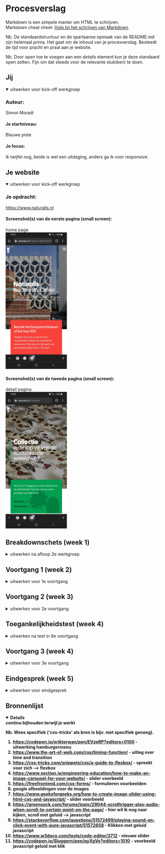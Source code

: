 # Procesverslag
Markdown is een simpele manier om HTML te schrijven.  
Markdown cheat cheet: [Hulp bij het schrijven van Markdown](https://github.com/adam-p/markdown-here/wiki/Markdown-Cheatsheet).

Nb. De standaardstructuur en de spartaanse opmaak van de README.md zijn helemaal prima. Het gaat om de inhoud van je procesverslag. Besteedt de tijd voor pracht en praal aan je website.

Nb. Door *open* toe te voegen aan een *details* element kun je deze standaard open zetten. Fijn om dat steeds voor de relevante stuk(ken) te doen.





## Jij

<details open>
<summary>uitwerken voor kick-off werkgroep</summary>

### Auteur:
Simon Moradi

#### Je startniveau:
Blauwe piste

#### Je focus:
Ik twijfel nog, beide is wel een uitdaging, anders ga ik voor responsive.
 
</details>





## Je website

<details open>
<summary>uitwerken voor kick-off werkgroep</summary>

### Je opdracht:
https://www.naturalis.nl
 
#### Screenshot(s) van de eerste pagina (small screen): 
home page  
<img src="images/naturalis1.jpg" width="200px" alt="home page">

#### Screenshot(s) van de tweede pagina (small screen):
detail pagina  
<img src="images/naturalis2.jpg" width="200px" alt="andere pagina">
 
</details>





## Breakdownschets (week 1)

<details>
<summary>uitwerken na afloop 2e werkgroep</summary>

### de hele pagina: 
<img src="images/Breakdownschets_pagina1_volledig.jpg" width="375px" alt="breakdown van de hele pagina">

### dynamisch deel (bijv menu): 
<img src="images/screenshot_hamburgermenu.png" width="375px" alt="breakdown van een dynamisch deel">

### wellicht nog een dynamisch deel (bijv filter): 
<img src="images/screenshot_hamburgermenu_uitgeklapt.png" width="375px" alt="breakdown van nog een dynamisch deel">

</details>





## Voortgang 1 (week 2)

<details>
<summary>uitwerken voor 1e voortgang</summary>

### Stand van zaken
Ik was goed op weg met mijn code. Ik heb goede feedback gekregen en deze gelijk verwerkt in mijn code. Ik ging enthousiast het weekend in!


### Agenda voor meeting
samen met je groepje opstellen

| student 1      | student 2          | student 3    | student 4        |
| ---            | ---                | ---          | ---              |
| dit bespreken  | en dit             | en ik dit    | en dan ik dat    |
| en dat ook nog | dit als er tijd is | nog een punt | dit wil ik zeker |
| ...            | ...                | ...          | ...              |


### Verslag van meeting
hier na afloop snel de uitkomsten van de meeting vastleggen

- Kijk naar de headings of deze goed genest zijn
- Een class op de gehele section zetten, dat is handiger
- Span! opzoeken wat dat is en deze op de Headings zetten die ik wil flex directen
- Probeer consistent te zijn in je eenheden gebruik, dus niet .em .px en % maar alleen % bijvoorbeeld
- Slideshow erin zetten
- Kijk naar het hamburgermenu

</details>





## Voortgang 2 (week 3)

<details>
<summary>uitwerken voor 2e voortgang</summary>

### Stand van zaken
Ik heb deze voortgang helaas gemist wegens omstandigheden, maar ben hier best goed bovenop gekomen door vervolgens vragen te stellen waar nodig was.


### Agenda voor meeting
samen met je groepje opstellen

| student 1      | student 2          | student 3    | student 4        |
| ---            | ---                | ---          | ---              |
| dit bespreken  | en dit             | en ik dit    | en dan ik dat    |
| en dat ook nog | dit als er tijd is | nog een punt | dit wil ik zeker |
| ...            | ...                | ...          | ...              |


### Verslag van meeting
hier na afloop snel de uitkomsten van de meeting vastleggen

- punt 1
- punt 2
- nog een punt
- ...

</details>





## Toegankelijkheidstest (week 4)

<details>
<summary>uitwerken na test in 8e voortgang</summary>

### Bevindingen
Lijst met je bevindingen die in de test naar voren kwamen:
 Dit was een super leuke les! WE gingen testen met brillen en shock pads waardoor je disabled werd haha, vet leuk!
 
 Goed dan nu de bevindingen, het was wel lastig om het te bedienen met trillende handen of slecht zicht.
 
 De screen reader ging goed door de site heen, die las alles op en zelfs zonder te kijken zou ik uit de screen reader kunnen ophalen 
 hoe de site eruit ziet en hoe hij werkt

#### Bevinding bril met kleine puntjes in het midden.

 - Het menu is moeilijk te zien
 - de leesbaarheid is wel oke, doordat het contrast redelijk goed is.

#### Bevinding beperking, elastiek om je hand 

 - Ik kon helemaal niks joh, ik klikte overal op en de mousepad was niet te bedienen
 - Ik zou het in dit geval met de tabtoets doen/navigeren


#### Bevindingen shockpads 

 - Dit was niet te doen, ik kon mijn hand nergens stil houden en ben niet niet eens tot het tweede artikel gekomen
 - Hier is de beste optie een screen reader voor


#### Bevinding snel afgeleidt. 

 - Ik kwam nergens, het doel was ga naar de tickets pagina
 - Ik was te druk bezig met het bedienen van de ballon boven het hoofd

</details>





## Voortgang 3 (week 4)

<details>
<summary>uitwerken voor 3e voortgang</summary>

### Stand van zaken

 Tijdens het gesprek kwam vooral naar voren dat ik goed moest kijken naar het nesten van de elementen. Verder vond ik het erg jammer dan de studentassistent
 op school was en hierdoor veel afgeleidt werdt. Ik was ook als laatste dus heb voor mijn gevoel wat meer algemene feedback ontvangen


### Agenda voor meeting
samen met je groepje opstellen

| student 1      | student 2          | student 3    | student 4        |
| ---            | ---                | ---          | ---              |
| dit bespreken  | en dit             | en ik dit    | en dan ik dat    |
| en dat ook nog | dit als er tijd is | nog een punt | dit wil ik zeker |
| ...            | ...                | ...          | ...              |


### Verslag van meeting
hier na afloop snel de uitkomsten van de meeting vastleggen

- Gebruik comments voor leesbaarheid
- Geef betekenis volle namen aan id en classes
- Li moet in ul
- Een section moet als direct child een headeing, gebruik article instead
- Gerbuik minder classes
- Kijk naar de consistentie in eenheden in je css

</details>





## Eindgesprek (week 5)

<details>
<summary>uitwerken voor eindgesprek</summary>

### Stand van zaken
Ik was niet helemaal goed voorbereid op dit gesprek eerlijk gezegd, ik had het wel af maar ik heb het een beetje gehaast afgerond allemaal.
Mijn github was 1 grote bende en me code ook. Ik heb het wel als een fijn gesprek ervaren en dit gesprek heeft mij juist op het goede
pad gestuurd. Ik kreeg een waslijst aan feedback en verbeterpunten. Hier ben ik vervolgens mee aan de slag gegaan. Ik ben momenteel erg trots op het eindresultaat!
 
Hieronder een paar punten vanuit de feedback:
 
 -Hamburgermneu is niet toegankelijk, niet tabbaar, waarom geen humpty?
- Elementen schalen niet goed mee, is alleen iphone 6-7-8 (of X, niet responsive iig)
- background images zijn niet gecentreerd (pijlen), vogels schalen raar mee
- CSS variabelen ontbreken
- classnames met rare namen, probeer ze te vermijden
- <b> tags, geen <strong>? waarom niet
- JS in je HTML, die onClick() moet element.addEventListener zijn he,
- geen <br>, gebruik spannetjes.
- geen label voor inputs
- Footer bevat een lijst, maar is een groep <a>'s
- repository is een beetje een bende, probeer het even met een student assistent opnieuw in te richten
 

### Screenshot(s)

hier screenshot(s) van je eindresultaat

 <img src="images/Breakdownschets_pagina1_volledig.jpg" width="375px" alt="breakdown van de hele pagina">
 
 <img src="images/Breakdownschets_pagina1_volledig.jpg" width="375px" alt="breakdown van de hele pagina">
 
 <img src="images/Breakdownschets_pagina1_volledig.jpg" width="375px" alt="breakdown van de hele pagina">
 
 <img src="images/Breakdownschets_pagina1_volledig.jpg" width="375px" alt="breakdown van de hele pagina">
</details>






## Bronnenlijst

<details open>
<summary>continu bijhouden terwijl je werkt</summary>

Nb. Wees specifiek ('css-tricks' als bron is bijv. niet specifiek genoeg).

1. https://codepen.io/erikterwan/pen/EVzeRP?editors=0100 - uitwerking hamburgermenu
2. https://www.the-art-of-web.com/css/timing-function/  - uitleg over time and transition
3. https://css-tricks.com/snippets/css/a-guide-to-flexbox/ - spreekt voor zich --> flexbox
4. https://www.section.io/engineering-education/how-to-make-an-image-carousel-for-your-website/ - slider voorbeeld
5. https://freefrontend.com/css-forms/ - formulieren voorbeelden 
6. google afbeeldingen voor de images
7. https://www.geeksforgeeks.org/how-to-create-image-slider-using-html-css-and-javascript/ - slider voorbeeld
8. https://greensock.com/forums/topic/29044-scrolltrigger-play-audio-when-scroll-to-certain-point-on-the-page/ - hier wil ik nog naar kijken, scroll met geluid --> javascript
9. https://stackoverflow.com/questions/51572489/playing-sound-on-click-event-with-pure-javascript/51572658 - Klikken met geluid javascript
10. https://www.w3docs.com/tools/code-editor/3712 - nieuwe slider
11. https://codepen.io/Sluggern/pen/qyXgVe?editors=1010 - voorbeeld javascript geluid met klik

</details>
